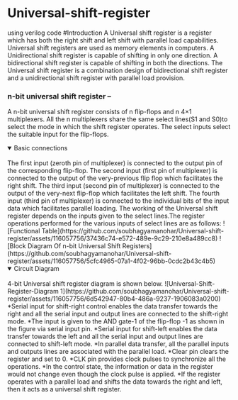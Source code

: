 # Universal-shift-register
using verilog code
#Introduction 
A Universal shift register is a register which has both the right shift and left shift with parallel load capabilities. Universal shift registers are used as memory elements in computers. A Unidirectional shift register is capable of shifting in only one direction. A bidirectional shift register is capable of shifting in both the directions. The Universal shift register is a combination design of bidirectional shift register and a unidirectional shift register with parallel load provision.
### n-bit universal shift register –
A n-bit universal shift register consists of n flip-flops and n 4×1 multiplexers. All the n multiplexers share the same select lines(S1 and S0)to select the mode in which the shift register operates. The select inputs select the suitable input for the flip-flops.
<details open>
<summary>Basic connections</summary>
<br>The first input (zeroth pin of multiplexer) is connected to the output pin of the corresponding flip-flop.
The second input (first pin of multiplexer) is connected to the output of the very-previous flip flop which facilitates the right shift.
The third input (second pin of multiplexer) is connected to the output of the very-next flip-flop which facilitates the left shift.
The fourth input (third pin of multiplexer) is connected to the individual bits of the input data which facilitates parallel loading.
The working of the Universal shift register depends on the inputs given to the select lines.The register operations performed for the various inputs of select lines are as follows:
![Functional Table](https://github.com/soubhagyamanohar/Universal-shift-register/assets/116057756/37436c74-e572-489e-9c29-210e8a489cc8) 
![Block Diagram Of n-bit Universal Shift Registers](https://github.com/soubhagyamanohar/Universal-shift-register/assets/116057756/5cfc4965-07a1-4f02-96bb-0cdc2b43c4b5)
</details>
<details open>
<summary>Circuit Diagram</summary>
<br>4-bit Universal shift register diagram is shown below.
![Universal-Shift-Register-Diagram 1](https://github.com/soubhagyamanohar/Universal-shift-register/assets/116057756/6d542947-80b4-486a-9237-1906083a0200)
*Serial input for shift-right control enables the data transfer towards the right and all the serial input and output lines are connected to the shift-right mode. *The input is given to the AND gate-1 of the flip-flop -1 as shown in the figure via serial input pin.
*Serial input for shift-left enables the data transfer towards the left and all the serial input and output lines are connected to shift-left mode.
*In parallel data transfer, all the parallel inputs and outputs lines are associated with the parallel load.
*Clear pin clears the register and set to 0.
*CLK pin provides clock pulses to synchronize all the operations.
*In the control state, the information or data in the register would not change even though the clock pulse is applied.
*If the register operates with a parallel load and shifts the data towards the right and left, then it acts as a universal shift register.
</details>
